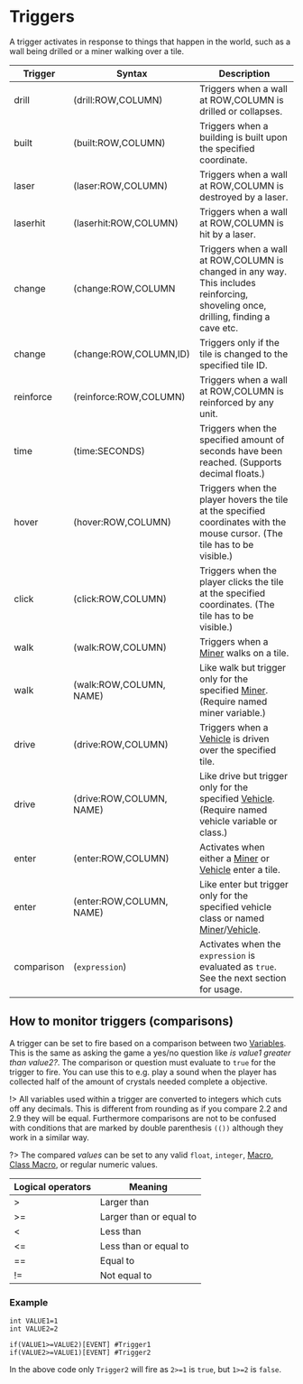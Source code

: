 # Triggers
A trigger activates in response to things that happen in the world, such as a wall being drilled or a miner walking over a tile. 

|Trigger|Syntax|Description|
|----|----|----|
|drill|(drill:ROW,COLUMN)|Triggers when a wall at ROW,COLUMN is drilled or collapses.|
|built|(built:ROW,COLUMN)|Triggers when a building is built upon the specified coordinate.|
|laser|(laser:ROW,COLUMN)|Triggers when a wall at ROW,COLUMN is destroyed by a laser.|
|laserhit|(laserhit:ROW,COLUMN)|Triggers when a wall at ROW,COLUMN is hit by a laser.|
|change|(change:ROW,COLUMN|Triggers when a wall at ROW,COLUMN is changed in any way. This includes reinforcing, shoveling once, drilling, finding a cave etc.|
|change|(change:ROW,COLUMN,ID)|Triggers only if the tile is changed to the specified tile ID.|
|reinforce|(reinforce:ROW,COLUMN)|Triggers when a wall at ROW,COLUMN is reinforced by any unit.|
|time|(time:SECONDS)|Triggers when the specified amount of seconds have been reached. (Supports decimal floats.)|
|hover|(hover:ROW,COLUMN)|Triggers when the player hovers the tile at the specified coordinates with the mouse cursor. (The tile has to be visible.)|
|click|(click:ROW,COLUMN)|Triggers when the player clicks the tile at the specified coordinates. (The tile has to be visible.)|
|walk|(walk:ROW,COLUMN)|Triggers when a [Miner](_pages/ClassesMiners) walks on a tile.|
|walk|(walk:ROW,COLUMN, NAME)|Like walk but trigger only for the specified [Miner](_pages/ClassesMiners). (Require named miner variable.)|
|drive|(drive:ROW,COLUMN)|Triggers when a [Vehicle](_pages/ClassesVehicles) is driven over the specified tile.|
|drive|(drive:ROW,COLUMN, NAME)|Like drive but trigger only for the specified [Vehicle](_pages/ClassesVehicles). (Require named vehicle variable or class.)|
|enter|(enter:ROW,COLUMN)|Activates when either a [Miner](_pages/ClassesMiners) or [Vehicle](_pages/ClassesVehicles) enter a tile.|
|enter|(enter:ROW,COLUMN, NAME)|Like enter but trigger only for the specified vehicle class or named [Miner](_pages/ClassesMiners)/[Vehicle](_pages/ClassesVehicles).|
|comparison|(`expression`)|Activates when the `expression` is evaluated as `true`. See the next section for usage.|

## How to monitor triggers (comparisons)
A trigger can be set to fire based on a comparison between two [Variables](_pages/Variables). This is the same as asking the game a yes/no question like *is value1 greater than value2?*. The comparison or question must evaluate to `true` for the trigger to fire. You can use this to e.g. play a sound when the player has collected half of the amount of crystals needed complete a objective.

!> All variables used within a trigger are converted to integers which cuts off any decimals. This is different from rounding as if you compare 2.2 and 2.9 they will be equal. Furthermore comparisons are not to be confused with conditions that are marked by double parenthesis `(())` although they work in a similar way.

?> The compared _values_ can be set to any valid `float`, `integer`, [Macro](_pages/Macro), [Class Macro](_pages/Classes), or regular numeric values.

|Logical operators|Meaning|
|---|---|
|>|Larger than|
|>=|Larger than or equal to|
|<|Less than|
|<=|Less than or equal to|
|==|Equal to|
|!=|Not equal to|

### Example

	int VALUE1=1
	int VALUE2=2
	
	if(VALUE1>=VALUE2)[EVENT] #Trigger1
	if(VALUE2>=VALUE1)[EVENT] #Trigger2

In the above code only `Trigger2` will fire as `2>=1` is `true`, but `1>=2` is `false`.